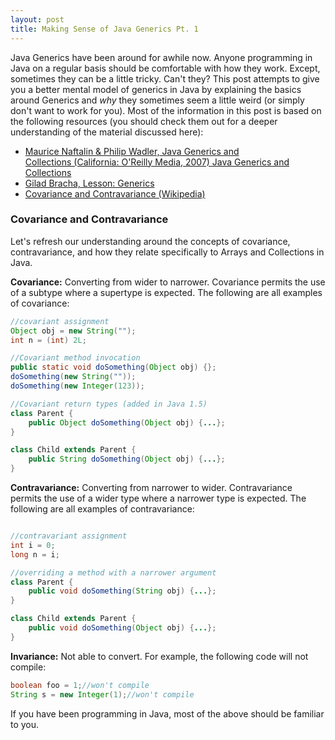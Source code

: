 ```yaml
---
layout: post
title: Making Sense of Java Generics Pt. 1
---
```


Java Generics have been around for awhile now. Anyone programming in Java on a regular basis should be comfortable with how they work. Except, sometimes they can be a little tricky. Can't they? This post attempts to give you a better mental model of generics in Java by explaining the basics around Generics and _why_ they sometimes seem a little weird (or simply don't want to work for you). Most of the information in this post is based on the following resources (you should check them out for a deeper understanding of the material discussed here):

* [Maurice Naftalin & Philip Wadler, Java Generics and Collections (California: O'Reilly Media, 2007) Java Generics and Collections](http://oreilly.com/catalog/9780596527754 "Java Generics and Collections")
* [Gilad Bracha, Lesson: Generics](http://docs.oracle.com/javase/tutorial/extra/generics/index.html "Lesson: Generics")
* [Covariance and Contravariance (Wikipedia)](https://en.wikipedia.org/wiki/Covariance_and_contravariance_(computer_science) "Covariance and Contravariance")

### Covariance and Contravariance

Let's refresh our understanding around the concepts of covariance, contravariance, and how they relate specifically to Arrays and Collections in Java.

__Covariance:__ Converting from wider to narrower. Covariance permits the use of a subtype where a supertype is expected. The following are all examples of covariance:

```java
//covariant assignment
Object obj = new String("");
int n = (int) 2L;

//Covariant method invocation
public static void doSomething(Object obj) {};
doSomething(new String(""));
doSomething(new Integer(123));

//Covariant return types (added in Java 1.5)
class Parent {
    public Object doSomething(Object obj) {...};
}

class Child extends Parent {
    public String doSomething(Object obj) {...};
}
```

__Contravariance:__ Converting from narrower to wider. Contravariance permits the use of a wider type where a narrower type is expected. The following are all examples of contravariance:

```java

//contravariant assignment
int i = 0;
long n = i;

//overriding a method with a narrower argument
class Parent {
    public void doSomething(String obj) {...};
}

class Child extends Parent {
    public void doSomething(Object obj) {...};
}
```

__Invariance:__ Not able to convert. For example, the following code will not compile:

```java
boolean foo = 1;//won't compile
String s = new Integer(1);//won't compile
```

If you have been programming in Java, most of the above should be familiar to you.

